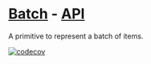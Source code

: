 # [Batch](https://tscommon.github.io/monorepo/primitives/batch) - [API](https://tscommon.github.io/monorepo/api/batch/class/Batch)

A primitive to represent a batch of items.

[![codecov](https://codecov.io/gh/tscommon/monorepo/graph/badge.svg?token=I222OQNV9L)](https://codecov.io/gh/tscommon/monorepo)
